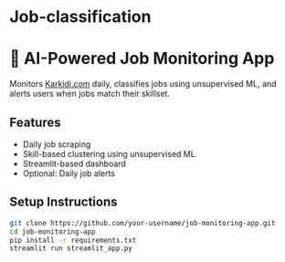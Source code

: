 # Job-classification
# 🧠 AI-Powered Job Monitoring App

Monitors [Karkidi.com](https://www.karkidi.com) daily, classifies jobs using unsupervised ML, and alerts users when jobs match their skillset.

## Features
- Daily job scraping
- Skill-based clustering using unsupervised ML
- Streamlit-based dashboard
- Optional: Daily job alerts

## Setup Instructions

```bash
git clone https://github.com/your-username/job-monitoring-app.git
cd job-monitoring-app
pip install -r requirements.txt
streamlit run streamlit_app.py
